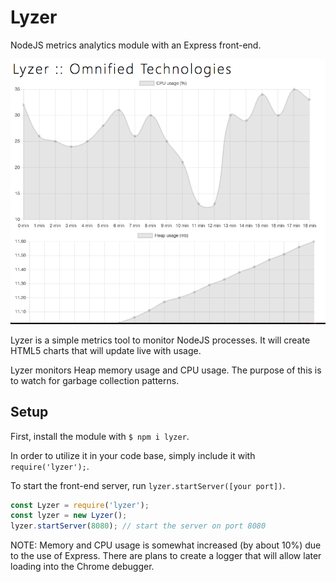 # Lyzer
NodeJS metrics analytics module with an Express front-end.

![Lyzer Screenshot](/lyzer.png)

Lyzer is a simple metrics tool to monitor NodeJS processes. It will create HTML5 charts that will update live with usage.

Lyzer monitors Heap memory usage and CPU usage. The purpose of this is to watch for garbage collection patterns.

## Setup

First, install the module with `$ npm i lyzer`.

In order to utilize it in your code base, simply include it with `require('lyzer');`.

To start the front-end server, run `lyzer.startServer([your port])`.

```javascript
const Lyzer = require('lyzer');
const lyzer = new Lyzer();
lyzer.startServer(8080); // start the server on port 8080
```

NOTE: Memory and CPU usage is somewhat increased (by about 10%) due to the use of Express. There are plans to create a logger that will allow later loading into the Chrome debugger.